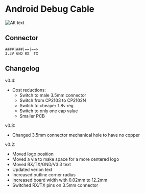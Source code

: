 # Android Debug Cable

![Alt text](/../media/v0.4_front.png?raw=true "v0.4 front")


## Connector

    ####|###|==|==>
    3.3V GND RX  TX

## Changelog

v0.4:
- Cost reductions:
  * Switch to male 3.5mm connector
  * Switch from CP2103 to CP2102N
  * Switch to cheaper 1.8v reg
  * Switch to only one cap value
  * Smaller PCB

v0.3:

- Changed 3.5mm connector mechanical hole to have no copper

v0.2:

- Moved logo position
- Moved a via to make space for a more centered logo
- Moved RX/TX/GND/V3.3 text
- Updated verion text
- Increased outline corner radius
- Increased board width with 0.02mm to 12.2mm
- Switched RX/TX pins on 3.5mm connector

